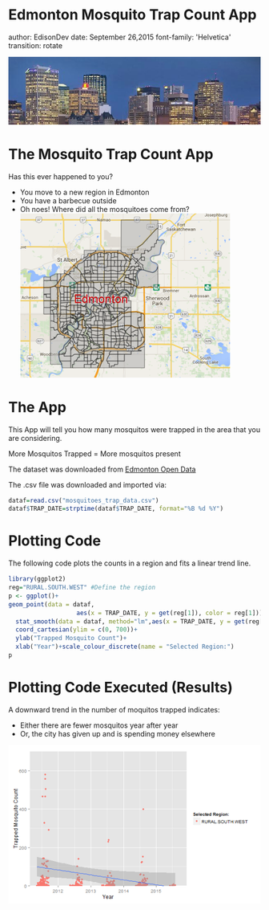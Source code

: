 Edmonton Mosquito Trap Count App
========================================================
author: EdisonDev
date: September 26,2015
font-family: 'Helvetica'
transition: rotate


>
![Caption](edm_skyline.png)

The Mosquito Trap Count App
========================================================


Has this ever happened to you?

- You move to a new region in Edmonton
- You have a barbecue outside
- Oh noes! Where did all the mosquitoes come from?
![Caption](edm_outline.png)

The App
========================================================
This App will tell you how many mosquitos were trapped in the area that you are considering.

More Mosquitos Trapped = More mosquitos present

The dataset was downloaded from [Edmonton Open Data](https://data.edmonton.ca/Environmental-Services/Mosquitoes-Trap-Data/5zeu-wkpv)

The .csv file was downloaded and imported via:


```r
dataf=read.csv("mosquitoes_trap_data.csv")
dataf$TRAP_DATE=strptime(dataf$TRAP_DATE, format="%B %d %Y")
```

Plotting Code
========================================================
The following code plots the counts in a region and fits a linear trend line.

```r
library(ggplot2) 
reg="RURAL.SOUTH.WEST" #Define the region
p <- ggplot()+
geom_point(data = dataf, 
                   aes(x = TRAP_DATE, y = get(reg[1]), color = reg[1]))+
  stat_smooth(data = dataf, method="lm",aes(x = TRAP_DATE, y = get(reg[1])))+
  coord_cartesian(ylim = c(0, 700))+
  ylab("Trapped Mosquito Count")+
  xlab("Year")+scale_colour_discrete(name = "Selected Region:")
p
```

Plotting Code Executed (Results)
===
A downward trend in the number of moquitos trapped indicates:
- Either there are fewer mosquitos year after year
- Or, the city has given up and is spending money elsewhere
<img src="mosquito_count-figure/unnamed-chunk-3-1.png" title="plot of chunk unnamed-chunk-3" alt="plot of chunk unnamed-chunk-3" style="display: block; margin: auto;" />
